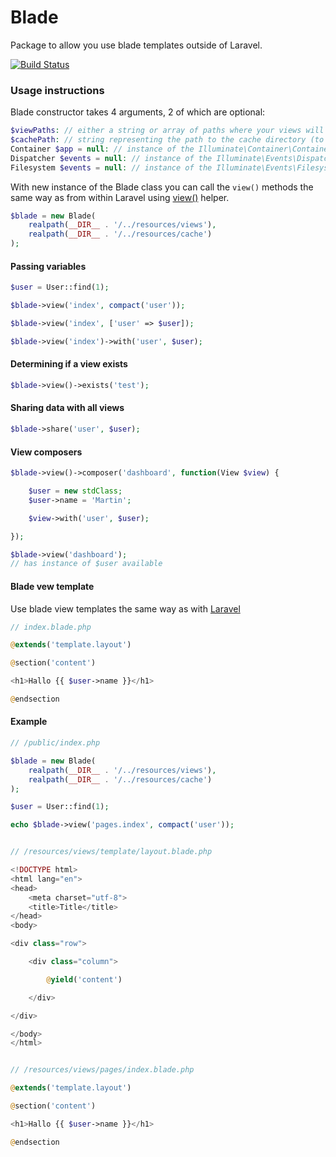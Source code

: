 # Blade
Package to allow you use blade templates outside of Laravel.

[![Build Status](https://travis-ci.org/sebastiansulinski/blade.svg?branch=master)](https://travis-ci.org/sebastiansulinski/blade)

### Usage instructions

Blade constructor takes 4 arguments, 2 of which are optional:

```php
$viewPaths: // either a string or array of paths where your views will be fetched from
$cachePath: // string representing the path to the cache directory (to store cached version of the views)
Container $app = null: // instance of the Illuminate\Container\Container (optional)
Dispatcher $events = null: // instance of the Illuminate\Events\Dispatcher (optional)
Filesystem $events = null: // instance of the Illuminate\Events\Filesystem (optional)
```

With new instance of the Blade class you can call the `view()` methods the same way as from within Laravel using [view()](https://laravel.com/docs/master/views) helper.

```php
$blade = new Blade(
    realpath(__DIR__ . '/../resources/views'),
    realpath(__DIR__ . '/../resources/cache')
);
```

#### Passing variables
```php
$user = User::find(1);

$blade->view('index', compact('user'));

$blade->view('index', ['user' => $user]);

$blade->view('index')->with('user', $user);
```

#### Determining if a view exists
```php
$blade->view()->exists('test');
```

#### Sharing data with all views
```php
$blade->share('user', $user);
```

#### View composers
```php
$blade->view()->composer('dashboard', function(View $view) {

    $user = new stdClass;
    $user->name = 'Martin';

    $view->with('user', $user);

});

$blade->view('dashboard');
// has instance of $user available
```

#### Blade vew template

Use blade view templates the same way as with [Laravel](https://laravel.com/docs/master/blade)

```php
// index.blade.php

@extends('template.layout')

@section('content')

<h1>Hallo {{ $user->name }}</h1>

@endsection
```

#### Example

```php
// /public/index.php

$blade = new Blade(
    realpath(__DIR__ . '/../resources/views'),
    realpath(__DIR__ . '/../resources/cache')
);

$user = User::find(1);

echo $blade->view('pages.index', compact('user'));


// /resources/views/template/layout.blade.php

<!DOCTYPE html>
<html lang="en">
<head>
    <meta charset="utf-8">
    <title>Title</title>
</head>
<body>

<div class="row">

    <div class="column">

        @yield('content')

    </div>

</div>

</body>
</html>


// /resources/views/pages/index.blade.php

@extends('template.layout')

@section('content')

<h1>Hallo {{ $user->name }}</h1>

@endsection
```